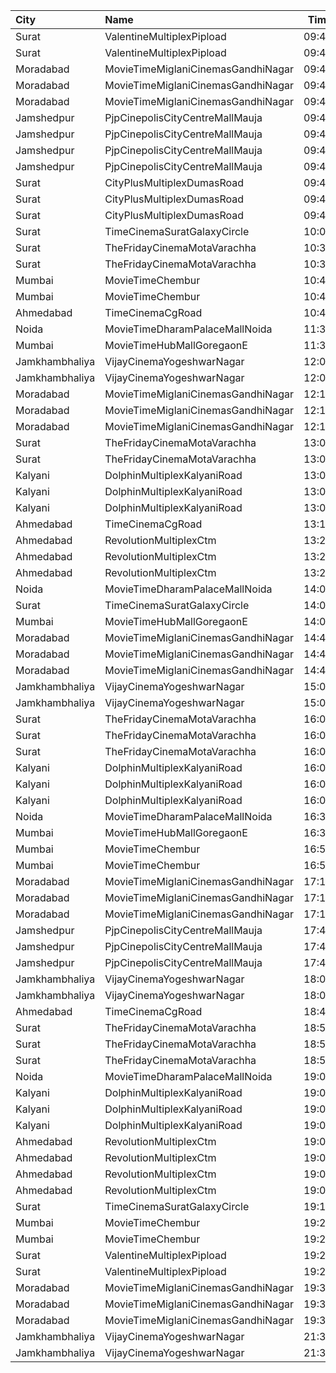 | City           | Name                               |  Time | Type          |  Price | Capacity | Booked |
| :------------- | :--------------------------------- | ----: | :------------ | -----: | -------: | -----: |
| Surat          | ValentineMultiplexPipload          | 09:40 | Royal         |    90₹ |      105 |      2 |
| Surat          | ValentineMultiplexPipload          | 09:40 | Executive     |   110₹ |      136 |     19 |
| Moradabad      | MovieTimeMiglaniCinemasGandhiNagar | 09:45 | Platinum      |   299₹ |       10 |      0 |
| Moradabad      | MovieTimeMiglaniCinemasGandhiNagar | 09:45 | Gold          |   159₹ |       87 |      2 |
| Moradabad      | MovieTimeMiglaniCinemasGandhiNagar | 09:45 | Silver        |   159₹ |       46 |      0 |
| Jamshedpur     | PjpCinepolisCityCentreMallMauja    | 09:45 | Normal        |   180₹ |       12 |      0 |
| Jamshedpur     | PjpCinepolisCityCentreMallMauja    | 09:45 | Executive     |   200₹ |       28 |      0 |
| Jamshedpur     | PjpCinepolisCityCentreMallMauja    | 09:45 | Premium       |   220₹ |       32 |      2 |
| Jamshedpur     | PjpCinepolisCityCentreMallMauja    | 09:45 | Vip           |   500₹ |        6 |      0 |
| Surat          | CityPlusMultiplexDumasRoad         | 09:45 | GoldStar      |    90₹ |       10 |      0 |
| Surat          | CityPlusMultiplexDumasRoad         | 09:45 | Gold          |   110₹ |       10 |      0 |
| Surat          | CityPlusMultiplexDumasRoad         | 09:45 | Executive     |   300₹ |       10 |      0 |
| Surat          | TimeCinemaSuratGalaxyCircle        | 10:00 | Standard130   |   130₹ |       96 |      0 |
| Surat          | TheFridayCinemaMotaVarachha        | 10:30 | PushBackSeat  |   150₹ |      119 |      1 |
| Surat          | TheFridayCinemaMotaVarachha        | 10:30 | Lounger       |   150₹ |      119 |      1 |
| Mumbai         | MovieTimeChembur                   | 10:45 | Silver        |   150₹ |       79 |     16 |
| Mumbai         | MovieTimeChembur                   | 10:45 | Gold          |   150₹ |        8 |      6 |
| Ahmedabad      | TimeCinemaCgRoad                   | 10:45 | Standard180   |   180₹ |      108 |      8 |
| Noida          | MovieTimeDharamPalaceMallNoida     | 11:30 | Premium       |    99₹ |      175 |     92 |
| Mumbai         | MovieTimeHubMallGoregaonE          | 11:30 | Gold          |   130₹ |       98 |     16 |
| Jamkhambhaliya | VijayCinemaYogeshwarNagar          | 12:00 | Balcony       |    80₹ |      100 |     51 |
| Jamkhambhaliya | VijayCinemaYogeshwarNagar          | 12:00 | First         |    70₹ |      227 |    114 |
| Moradabad      | MovieTimeMiglaniCinemasGandhiNagar | 12:15 | Platinum      |   299₹ |       10 |      1 |
| Moradabad      | MovieTimeMiglaniCinemasGandhiNagar | 12:15 | Gold          |   159₹ |       87 |      5 |
| Moradabad      | MovieTimeMiglaniCinemasGandhiNagar | 12:15 | Silver        |   159₹ |       46 |      0 |
| Surat          | TheFridayCinemaMotaVarachha        | 13:00 | PushBackSeat  |   150₹ |      119 |      2 |
| Surat          | TheFridayCinemaMotaVarachha        | 13:00 | Lounger       |   150₹ |      119 |      2 |
| Kalyani        | DolphinMultiplexKalyaniRoad        | 13:00 | RoyalRclnr    |   120₹ |        9 |      9 |
| Kalyani        | DolphinMultiplexKalyaniRoad        | 13:00 | Economy       |   100₹ |       60 |     60 |
| Kalyani        | DolphinMultiplexKalyaniRoad        | 13:00 | Normal        |   100₹ |       12 |      6 |
| Ahmedabad      | TimeCinemaCgRoad                   | 13:15 | Infinity1000  | 1,000₹ |       12 |      0 |
| Ahmedabad      | RevolutionMultiplexCtm             | 13:20 | PlatinumClass |   180₹ |      100 |      0 |
| Ahmedabad      | RevolutionMultiplexCtm             | 13:20 | GoldenClass   |   160₹ |      100 |      0 |
| Ahmedabad      | RevolutionMultiplexCtm             | 13:20 | SilverClass   |   140₹ |      100 |      0 |
| Noida          | MovieTimeDharamPalaceMallNoida     | 14:00 | Premium       |    99₹ |      175 |    103 |
| Surat          | TimeCinemaSuratGalaxyCircle        | 14:00 | Infinity300   |   300₹ |       22 |      0 |
| Mumbai         | MovieTimeHubMallGoregaonE          | 14:00 | Gold          |   150₹ |       98 |     21 |
| Moradabad      | MovieTimeMiglaniCinemasGandhiNagar | 14:45 | Platinum      |   299₹ |       10 |      8 |
| Moradabad      | MovieTimeMiglaniCinemasGandhiNagar | 14:45 | Gold          |   159₹ |       87 |     13 |
| Moradabad      | MovieTimeMiglaniCinemasGandhiNagar | 14:45 | Silver        |   159₹ |       46 |      0 |
| Jamkhambhaliya | VijayCinemaYogeshwarNagar          | 15:00 | Balcony       |    80₹ |      100 |     51 |
| Jamkhambhaliya | VijayCinemaYogeshwarNagar          | 15:00 | First         |    70₹ |      227 |    114 |
| Surat          | TheFridayCinemaMotaVarachha        | 16:00 | Recliner      |   200₹ |       81 |      0 |
| Surat          | TheFridayCinemaMotaVarachha        | 16:00 | PushBackSeat  |   150₹ |       81 |      0 |
| Surat          | TheFridayCinemaMotaVarachha        | 16:00 | Lounger       |   150₹ |       81 |      0 |
| Kalyani        | DolphinMultiplexKalyaniRoad        | 16:00 | RoyalRclnr    |   120₹ |        9 |      9 |
| Kalyani        | DolphinMultiplexKalyaniRoad        | 16:00 | Economy       |   100₹ |       60 |     60 |
| Kalyani        | DolphinMultiplexKalyaniRoad        | 16:00 | Normal        |   100₹ |       12 |      6 |
| Noida          | MovieTimeDharamPalaceMallNoida     | 16:30 | Premium       |    99₹ |      175 |    107 |
| Mumbai         | MovieTimeHubMallGoregaonE          | 16:30 | Gold          |   180₹ |       98 |     38 |
| Mumbai         | MovieTimeChembur                   | 16:50 | Silver        |   150₹ |       79 |     25 |
| Mumbai         | MovieTimeChembur                   | 16:50 | Gold          |   150₹ |        8 |      7 |
| Moradabad      | MovieTimeMiglaniCinemasGandhiNagar | 17:15 | Platinum      |   299₹ |       10 |      2 |
| Moradabad      | MovieTimeMiglaniCinemasGandhiNagar | 17:15 | Gold          |   159₹ |       87 |      5 |
| Moradabad      | MovieTimeMiglaniCinemasGandhiNagar | 17:15 | Silver        |   159₹ |       46 |      0 |
| Jamshedpur     | PjpCinepolisCityCentreMallMauja    | 17:40 | Normal        |   180₹ |       13 |      7 |
| Jamshedpur     | PjpCinepolisCityCentreMallMauja    | 17:40 | Executive     |   200₹ |       13 |      0 |
| Jamshedpur     | PjpCinepolisCityCentreMallMauja    | 17:40 | Premium       |   220₹ |       34 |      0 |
| Jamkhambhaliya | VijayCinemaYogeshwarNagar          | 18:00 | Balcony       |    80₹ |      100 |     51 |
| Jamkhambhaliya | VijayCinemaYogeshwarNagar          | 18:00 | First         |    70₹ |      227 |    114 |
| Ahmedabad      | TimeCinemaCgRoad                   | 18:45 | Standard260   |   260₹ |      108 |      8 |
| Surat          | TheFridayCinemaMotaVarachha        | 18:50 | Recliner      |   250₹ |       81 |      0 |
| Surat          | TheFridayCinemaMotaVarachha        | 18:50 | PushBackSeat  |   200₹ |       81 |      0 |
| Surat          | TheFridayCinemaMotaVarachha        | 18:50 | Lounger       |   200₹ |       81 |      0 |
| Noida          | MovieTimeDharamPalaceMallNoida     | 19:00 | Premium       |    99₹ |      175 |     98 |
| Kalyani        | DolphinMultiplexKalyaniRoad        | 19:00 | RoyalRclnr    |   120₹ |        9 |      9 |
| Kalyani        | DolphinMultiplexKalyaniRoad        | 19:00 | Economy       |   100₹ |       60 |     60 |
| Kalyani        | DolphinMultiplexKalyaniRoad        | 19:00 | Normal        |   100₹ |       12 |      6 |
| Ahmedabad      | RevolutionMultiplexCtm             | 19:00 | Diamond       |   250₹ |      100 |      0 |
| Ahmedabad      | RevolutionMultiplexCtm             | 19:00 | PlatinumClass |   180₹ |      100 |      0 |
| Ahmedabad      | RevolutionMultiplexCtm             | 19:00 | GoldenClass   |   160₹ |      100 |      0 |
| Ahmedabad      | RevolutionMultiplexCtm             | 19:00 | SilverClass   |   140₹ |      100 |      0 |
| Surat          | TimeCinemaSuratGalaxyCircle        | 19:15 | Standard220   |   220₹ |       96 |      0 |
| Mumbai         | MovieTimeChembur                   | 19:20 | Silver        |   200₹ |       79 |     18 |
| Mumbai         | MovieTimeChembur                   | 19:20 | Gold          |   200₹ |        8 |      4 |
| Surat          | ValentineMultiplexPipload          | 19:25 | Royal         |   160₹ |      105 |      0 |
| Surat          | ValentineMultiplexPipload          | 19:25 | Executive     |   180₹ |      130 |     18 |
| Moradabad      | MovieTimeMiglaniCinemasGandhiNagar | 19:35 | Platinum      |   299₹ |       10 |      3 |
| Moradabad      | MovieTimeMiglaniCinemasGandhiNagar | 19:35 | Gold          |   159₹ |       87 |     13 |
| Moradabad      | MovieTimeMiglaniCinemasGandhiNagar | 19:35 | Silver        |   159₹ |       46 |      0 |
| Jamkhambhaliya | VijayCinemaYogeshwarNagar          | 21:30 | Balcony       |    80₹ |      100 |     51 |
| Jamkhambhaliya | VijayCinemaYogeshwarNagar          | 21:30 | First         |    70₹ |      227 |    114 |